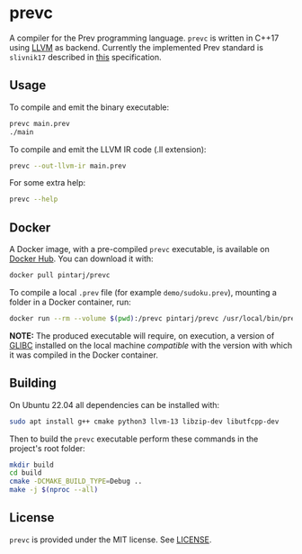 # prevc

A compiler for the Prev programming language. `prevc` is written in C++17 using
[LLVM](http://llvm.org/) as backend. Currently the implemented Prev standard is
`slivnik17` described in [this](doc/specification.pdf) specification.

## Usage

To compile and emit the binary executable:

```bash
prevc main.prev
./main
```

To compile and emit the LLVM IR code (.ll extension):

```bash
prevc --out-llvm-ir main.prev
```

For some extra help:

```bash
prevc --help
```

## Docker

A Docker image, with a pre-compiled `prevc` executable, is available on [Docker Hub](https://hub.docker.com/r/pintarj/prevc). You can download it with:
```bash
docker pull pintarj/prevc
```

To compile a local `.prev` file (for example `demo/sudoku.prev`), mounting a folder in a Docker container, run:
```bash
docker run --rm --volume $(pwd):/prevc pintarj/prevc /usr/local/bin/prevc demo/sudoku.prev
```

**NOTE:** The produced executable will require, on execution, a version of [GLIBC](https://www.gnu.org/software/libc/) installed on the local machine _compatible_ with the version with which it was compiled in the Docker container.

## Building

On Ubuntu 22.04 all dependencies can be installed with:

```bash
sudo apt install g++ cmake python3 llvm-13 libzip-dev libutfcpp-dev
```

Then to build the `prevc` executable perform these commands in the project's root folder:

```bash
mkdir build
cd build
cmake -DCMAKE_BUILD_TYPE=Debug ..
make -j $(nproc --all)
```

## License

`prevc` is provided under the MIT license. See [LICENSE](LICENSE).
